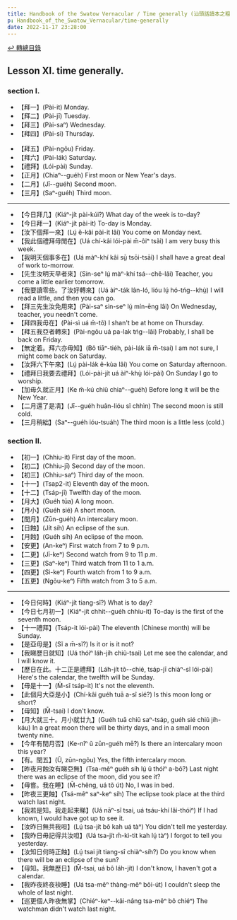 ```yaml
---
title: Handbook of the Swatow Vernacular / Time generally (汕頭話讀本之粗略個時間)
p: Handbook_of_the_Swatow_Vernacular/time-generally
date: 2022-11-17 23:28:00
---
```


[↩️ 轉總目錄](/Handbook_of_the_Swatow_Vernacular)

## Lesson XI. time generally.

### section I.

* 【拜一】(Pài-it) Monday.
* 【拜二】(Pài-jī) Tuesday.
* 【拜三】(Pài-saⁿ) Wednesday.
* 【拜四】(Pài-sì) Thursday.
<!--more-->
* 【拜五】(Pài-ngõu) Friday.
* 【拜六】(Pài-lák) Saturday.
* 【禮拜】(Lói-pài) Sunday.
* 【正月】(Chiaⁿ--guéh) First moon or New Year's days.
* 【二月】(Jī--guéh) Second moon.
* 【三月】(Saⁿ-guéh) Third moon.

------

* 【今日拜几】(Kiáⁿ-jít pài-kúi?) What day of the week is to-day?
* 【今日拜一】(Kiáⁿ-jít pài-it) To-day is Monday.
* 【汝下個拜一來】(Lṳ́ ẽ-kâi pài-it lâi) You come on Monday next.
* 【我此個禮拜毋閒在】(Uá chí-kâi lói-pài m̄-ôiⁿ tsãi) I am very busy this week.
* 【我明天個事多在】(Uá màⁿ-khí kâi sṳ̄ tsōi-tsāi) I shall have a great deal of work to-morrow.
* 【先生汝明天早者來】(Sin-seⁿ lṳ́ màⁿ-khí tsá--chē-lâi) Teacher, you come a little earlier tomorrow.
* 【我要讀零些。了汝好轉來】(Uá àiⁿ-ták lân-ló, lióu lṳ́ hó-tńg--khṳ̀) I will read a little, and then you can go.
* 【拜三先生汝免用來】(Pài-saⁿ sin-seⁿ lṳ́ mín-ēng lâi) On Wednesday, teacher, you needn't come.
* 【拜四我毋在】(Pài-sì uá m̄-tõ) I shan't be at home on Thursday.
* 【拜五我亞者轉來】(Pài-ngõu uá pa-lak tńg--lâi) Probably, I shall be back on Friday.
* 【無定着。拜六亦毋知】(Bô tiāⁿ-tiéh, pài-lák iā m̄-tsai) I am not sure, I might come back on Saturday.
* 【汝拜六下午來】(Lṳ́ pài-lák ẽ-kùa lâi) You come on Saturday afternoon.
* 【禮拜日我要去禮拜】(Lói-pài-jít uá àiⁿ-khṳ̀ lói-pài) On Sunday I go to worship.
* 【加毋久就正月】(Ke m̄-kú chiũ chiaⁿ--guéh) Before long it will be the New Year.
* 【二月還了是凊】(Jī--guéh huân-lióu sĩ chhìn) The second moon is still cold.
* 【三月稍絀】(Saⁿ--guéh ióu-tsuáh) The third moon is a little less (cold.)

### section II.

* 【初一】(Chhiu-it) First day of the moon.
* 【初二】(Chhiu-jī) Second day of the moon.
* 【初三】(Chhiu-saⁿ) Third day of the moon.
* 【十一】(Tsap2-it) Eleventh day of the moon.
* 【十二】(Tsáp-jī) Twelfth day of the moon.
* 【月大】(Guéh tūa) A long moon.
* 【月小】(Guéh sié) A short moon.
* 【閏月】(Zūn-guéh) An intercalary moon.
* 【日蝕】(Jít síh) An eclipse of the sun.
* 【月蝕】(Guéh síh) An eclipse of the moon.
* 【安更】(An-keⁿ) First watch from 7 to 9 p.m.
* 【二更】(Jī-keⁿ) Second watch from 9 to 11 p.m.
* 【三更】(Saⁿ-keⁿ) Third watch from 11 to 1 a.m.
* 【四更】(Sì-keⁿ) Fourth watch from 1 to 9 a.m.
* 【五更】(Ngõu-keⁿ) Fifth watch from 3 to 5 a.m.

------

* 【今日何時】(Kiáⁿ-jít tiang-sî?) What is to day?
* 【今日七月初一】(Kiáⁿ-jít chhit--guéh chhiu-it) To-day is the first of the seventh moon.
* 【十一禮拜】(Tsáp-it lói-pài) The eleventh (Chinese month) will be Sunday.
* 【是亞毋是】(Sĩ a m̄-sĩ?) Is it or is it not?
* 【我睇歷日就知】(Uá thóiⁿ láh-jíh chiũ-tsai) Let me see the calendar, and I will know it.
* 【歷日在此。十二正是禮拜】(Láh-jít tõ--chié, tsáp-jī chiàⁿ-sĩ lói-pài) Here's the calendar, the twelfth will be Sunday.
* 【毋是十一】(M̄-sĩ tsáp-it) It's not the eleventh.
* 【此個月大亞是小】(Chí-kâi guéh tuā a-sĩ sié?) Is this moon long or short?
* 【毋知】(M̄-tsai) I don't know.
* 【月大就三十。月小就廿九】(Guéh tuā chiũ saⁿ-tsáp, guéh sié chiũ jíh-káu) In a great moon there will be thirty days, and in a small moon twenty nine.
* 【今年有閏月否】(Ke-nîⁿ ũ zūn-guéh mē?) Is there an intercalary moon this year?
* 【有。閏五】(Ũ, zūn-ngõu) Yes, the fifth intercalary moon.
* 【昨夜月蝕汝有睇亞無】(Tsa-mêⁿ guéh síh lṳ́ ũ thóiⁿ a-bô?) Last night there was an eclipse of the moon, did you see it?
* 【毋嘗。我在睡】(M̄-chêng, uá tõ út) No, I was in bed.
* 【昨夜三更蝕】(Tsá-mêⁿ saⁿ-keⁿ síh) The eclipse took place at the third watch last night.
* 【我若是知。我走起来睇】(Uá nāⁿ-sĩ tsai, uá tsáu-khí lâi-thóiⁿ) If I had known, I would have got up to see it.
* 【汝昨日無共我呾】(Lṳ́ tsa-jít bô kah uá tàⁿ) You didn't tell me yesterday.
* 【我昨日毋記得共汝呾】(Uá tsa-jít m̄-kì-tit kah lṳ́ tàⁿ) I forgot to tell you yesterday.
* 【汝知日何時正蝕】(Lṳ́ tsai jít tiang-sî chiàⁿ-síh?) Do you know when there will be an eclipse of the sun?
* 【毋知。我無歷日】(M̄-tsai, uá bô láh-jít) I don't know, I haven't got a calendar.
* 【我昨夜終夜袂睡】(Uá tsa-mêⁿ thàng-mêⁿ bõi-út) I couldn't sleep the whole of last night.
* 【巡更個人昨夜無掌】(Chiéⁿ-keⁿ--kâi-nâng tsa-mêⁿ bô chiéⁿ) The watchman didn't watch last night.
